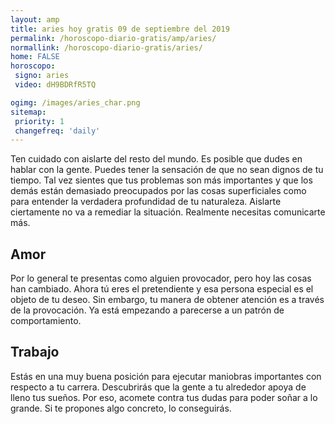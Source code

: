 ```yaml
---
layout: amp
title: aries hoy gratis 09 de septiembre del 2019 
permalink: /horoscopo-diario-gratis/amp/aries/
normallink: /horoscopo-diario-gratis/aries/
home: FALSE
horoscopo:
 signo: aries
 video: dH9BDRfR5TQ

ogimg: /images/aries_char.png
sitemap:
 priority: 1
 changefreq: 'daily'
---
```



Ten cuidado con aislarte del resto del mundo. Es posible que dudes en hablar con la gente. Puedes tener la sensación de que no sean dignos de tu tiempo. Tal vez sientes que tus problemas son más importantes y que los demás están demasiado preocupados por las cosas superficiales como para entender la verdadera profundidad de tu naturaleza. Aislarte ciertamente no va a remediar la situación. Realmente necesitas comunicarte más.

## Amor

Por lo general te presentas como alguien provocador, pero hoy las cosas han cambiado. Ahora tú eres el pretendiente y esa persona especial es el objeto de tu deseo. Sin embargo, tu manera de obtener atención es a través de la provocación. Ya está empezando a parecerse a un patrón de comportamiento.

## Trabajo

Estás en una muy buena posición para ejecutar maniobras importantes con respecto a tu carrera. Descubrirás que la gente a tu alrededor apoya de lleno tus sueños. Por eso, acomete contra tus dudas para poder soñar a lo grande. Si te propones algo concreto, lo conseguirás.